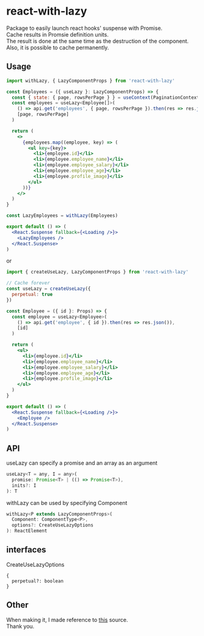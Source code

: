 # react-with-lazy
Package to easily launch react hooks' suspense with Promise.  
Cache results in Promsie definition units.  
The result is done at the same time as the destruction of the component. Also, it is possible to cache permanently.  

## Usage
```jsx
import withLazy, { LazyComponentProps } from 'react-with-lazy'

const Employees = ({ useLazy }: LazyComponentProps) => {
  const { state: { page, rowsPerPage } } = useContext(PaginationContext)
  const employees = useLazy<Employee[]>(
    () => api.get('employees', { page, rowsPerPage }).then(res => res.json()),
    [page, rowsPerPage]
  )

  return (
    <>
      {employees.map((employee, key) => (
        <ul key={key}>
          <li>{employee.id}</li>
          <li>{employee.employee_name}</li>
          <li>{employee.employee_salary}</li>
          <li>{employee.employee_age}</li>
          <li>{employee.profile_image}</li>
        </ul>
      ))}
    </>
  )
}

const LazyEmployees = withLazy(Employees)

export default () => (
  <React.Suspense fallback={<Loading />}>
    <LazyEmployees />
  </React.Suspense>
)
```

or

```jsx
import { createUseLazy, LazyComponentProps } from 'react-with-lazy'

// Cache forever
const useLazy = createUseLazy({
  perpetual: true
})

const Employee = ({ id }: Props) => {
  const employee = useLazy<Employee>(
    () => api.get('employee', { id }).then(res => res.json()),
    [id]
  )

  return (
    <ul>
      <li>{employee.id}</li>
      <li>{employee.employee_name}</li>
      <li>{employee.employee_salary}</li>
      <li>{employee.employee_age}</li>
      <li>{employee.profile_image}</li>
    </ul>
  )
}

export default () => (
  <React.Suspense fallback={<Loading />}>
    <Employee />
  </React.Suspense>
)
```

## API
useLazy can specify a promise and an array as an argument
```js
useLazy<T = any, I = any>(
  promise: Promise<T> | (() => Promise<T>),
  inits?: I
): T
```

withLazy can be used by specifying Component
```js
withLazy<P extends LazyComponentProps>(
  Component: ComponentType<P>,
  options?: CreateUseLazyOptions
): ReactElement
```

## interfaces
CreateUseLazyOptions
```
{
  perpetual?: boolean
}
```

## Other
When making it, I made reference to [this](https://github.com/CharlesStover/fetch-suspense) source.  
Thank you.
